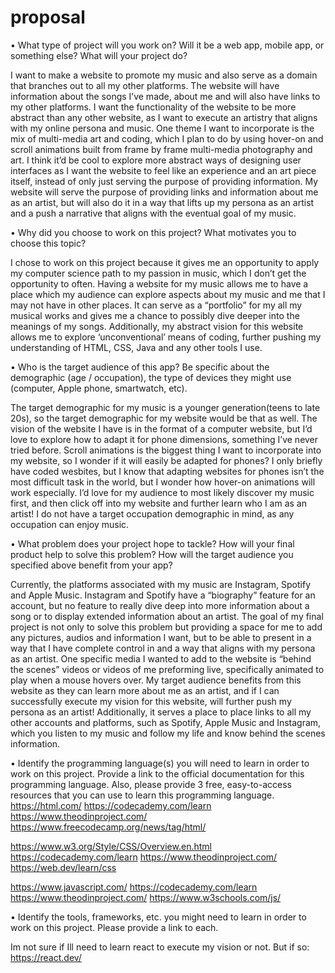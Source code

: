 # proposal

•	What type of project will you work on? Will it be a web app, mobile app, or something else?  What will your project do?

I want to make a website to promote my music and also serve as a domain that branches out to all my other platforms. The website will have information about the songs I’ve made, about me and will also have links to my other platforms. I want the functionality of the website to be more abstract than any other website, as I want to execute an artistry that aligns with my online persona and music. One theme I want to incorporate is the mix of multi-media art and coding, which I plan to do by using hover-on and scroll animations built from frame by frame multi-media photography and art. I think it’d be cool to explore more abstract ways of designing user interfaces as I want the website to feel like an experience and an art piece itself, instead of only just serving the purpose of providing information. My website will serve the purpose of providing links and information about me as an artist, but will also do it in a way that lifts up my persona as an artist and a push a narrative that aligns with the eventual goal of my music. 

•	Why did you choose to work on this project? What motivates you to choose this topic?

I chose to work on this project because it gives me an opportunity to apply my computer science path to my passion in music, which I don’t get the opportunity to often. Having a website for my music allows me to have a place which my audience can explore aspects about my music and me that I may not have in other places. It can serve as a “portfolio” for my all my musical works and gives me a chance to possibly dive deeper into the meanings of my songs. Additionally, my abstract vision for this website allows me to explore ‘unconventional’ means of coding, further pushing my understanding of HTML, CSS, Java and any other tools I use.

•	Who is the target audience of this app? Be specific about the demographic (age / occupation), the type of devices they might use (computer, Apple phone, smartwatch, etc).

The target demographic for my music is a younger generation(teens to late 20s), so the target demographic for my website would be that as well. The vision of the website I have is in the format of a computer website, but I’d love to explore how to adapt it for phone dimensions, something I’ve never tried before. Scroll animations is the biggest thing I want to incorporate into my website, so I wonder if it will easily be adapted for phones? I only briefly have coded wesbites, but I know that adapting websites for phones isn’t the most difficult task in the world, but I wonder how hover-on animations will work especially. I’d love for my audience to most likely discover my music first, and then click off into my website and further learn who I am as an artist! I do not have a target occupation demographic in mind, as any occupation can enjoy music. 

•	What problem does your project hope to tackle? How will your final product help to solve this problem? How will the target audience you specified above benefit from your app?

Currently, the platforms associated with my music are Instagram, Spotify and Apple Music. Instagram and Spotify have a “biography” feature for an account, but no feature to really dive deep into more information about a song or to display extended information about an artist. The goal of my final project is not only to solve this problem but providing a space for me to add any pictures, audios and information I want, but to be able to present in a way that I have complete control in and a way that aligns with my persona as an artist. One specific media I wanted to add to the website is “behind the scenes” videos or videos of me preforming live, specifically animated to play when a mouse hovers over. My target audience benefits from this website as they can learn more about me as an artist, and if I can successfully execute my vision for this website, will further push my persona as an artist! Additionally, it serves a place to place links to all my other accounts and platforms, such as Spotify, Apple Music and Instagram, which you listen to my music and follow my life and know behind the scenes information.  


•	Identify the programming language(s) you will need to learn in order to work on this project. Provide a link to the official documentation for this programming language. Also, please provide 3 free, easy-to-access resources that you can use to learn this programming language.
https://html.com/
https://codecademy.com/learn 
https://www.theodinproject.com/ 
https://www.freecodecamp.org/news/tag/html/ 

 https://www.w3.org/Style/CSS/Overview.en.html  
https://codecademy.com/learn 
https://www.theodinproject.com/ 
https://web.dev/learn/css 

https://www.javascript.com/ 
https://codecademy.com/learn 
https://www.theodinproject.com/ 
https://www.w3schools.com/js/ 


•	Identify the tools, frameworks, etc. you might need to learn in order to work on this project. Please provide a link to each.

Im not sure if Ill need to learn react to execute my vision or not. But if so:
https://react.dev/ 

